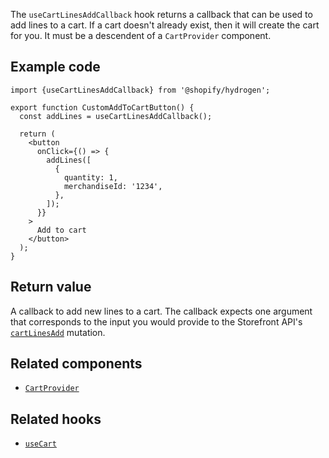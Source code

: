 <!-- This file is generated from the source code. Edit the files in /packages/hydrogen/src/hooks/useCartLinesAddCallback and run 'yarn generate-docs' at the root of this repo. -->

The `useCartLinesAddCallback` hook returns a callback that can be used to add lines to a cart. If a cart doesn't
already exist, then it will create the cart for you. It must be a descendent of a `CartProvider` component.

## Example code

```tsx
import {useCartLinesAddCallback} from '@shopify/hydrogen';

export function CustomAddToCartButton() {
  const addLines = useCartLinesAddCallback();

  return (
    <button
      onClick={() => {
        addLines([
          {
            quantity: 1,
            merchandiseId: '1234',
          },
        ]);
      }}
    >
      Add to cart
    </button>
  );
}
```

## Return value

A callback to add new lines to a cart. The callback expects one argument that corresponds to the input you would provide to the Storefront API's [`cartLinesAdd`](/api/storefront/reference/cart/cartlinesadd) mutation.

## Related components

- [`CartProvider`](/api/hydrogen/components/cart/cartprovider)

## Related hooks

- [`useCart`](/api/hydrogen/hooks/cart/usecart)
